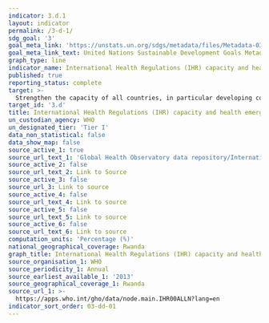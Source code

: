 ```yaml
---
indicator: 3.d.1
layout: indicator
permalink: /3-d-1/
sdg_goal: '3'
goal_meta_link: 'https://unstats.un.org/sdgs/metadata/files/Metadata-03-0D-01.pdf'
goal_meta_link_text: United Nations Sustainable Development Goals Metadata (pdf 865kB)
graph_type: line
indicator_name: International Health Regulations (IHR) capacity and health emergency preparedness
published: true
reporting_status: complete
target: >-
  Strengthen the capacity of all countries, in particular developing countries, for early warning, risk reduction and management of national and global health risks
target_id: '3.d'
title: International Health Regulations (IHR) capacity and health emergency preparedness
un_custodian_agency: WHO
un_designated_tier: 'Tier I'
data_non_statistical: false
data_show_map: false
source_active_1: true
source_url_text_1: 'Global Health Observatory data repository/International Health Regulations (2005) monitoring framework/All capacities Data by country'
source_active_2: false
source_url_text_2: Link to Source
source_active_3: false
source_url_3: Link to source
source_active_4: false
source_url_text_4: Link to source
source_active_5: false
source_url_text_5: Link to source
source_active_6: false
source_url_text_6: Link to source
computation_units: 'Percentage (%)'
national_geographical_coverage: Rwanda
graph_title: International Health Regulations (IHR) capacity and health emergency preparedness
source_organisation_1: WHO
source_periodicity_1: Annual
source_earliest_available_1: '2013'
source_geographical_coverage_1: Rwanda
source_url_1: >-
  https://apps.who.int/gho/data/node.main.IHR00ALLN?lang=en
indicator_sort_order: 03-dd-01
---
```

